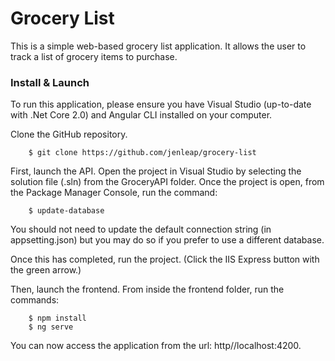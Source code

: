 # Grocery List

This is a simple web-based grocery list application. It allows the user to track a list of grocery items to purchase.

### Install & Launch

To run this application, please ensure you have Visual Studio (up-to-date with .Net Core 2.0) and Angular CLI installed on your computer.

Clone the GitHub repository. 

```
    $ git clone https://github.com/jenleap/grocery-list
```

First, launch the API. Open the project in Visual Studio by selecting the solution file (.sln) from the GroceryAPI folder. Once the project is open, from the Package Manager Console, run the command:

```
    $ update-database
```
You should not need to update the default connection string (in appsetting.json) but you may do so if you prefer to use a different database.

Once this has completed, run the project. (Click the IIS Express button with the green arrow.)

Then, launch the frontend. From inside the frontend folder, run the commands:

```
    $ npm install
    $ ng serve
```

You can now access the application from the url: http//localhost:4200.
